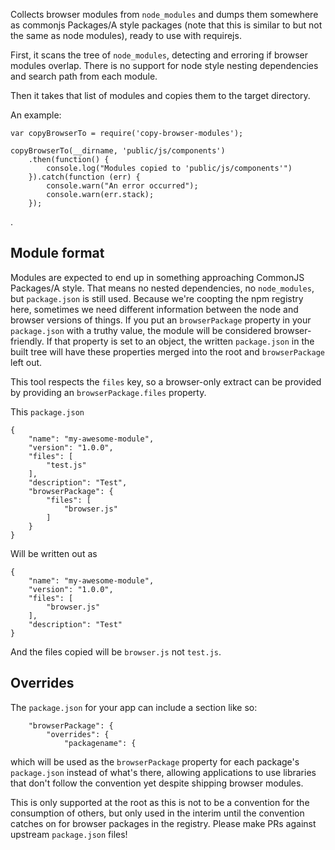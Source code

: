 Collects browser modules from `node_modules` and dumps them somewhere as commonjs
Packages/A style packages (note that this is similar to but not the same as
node modules), ready to use with requirejs.

First, it scans the tree of `node_modules`, detecting and erroring if browser
modules overlap. There is no support for node style nesting dependencies and
search path from each module.

Then it takes that list of modules and copies them to the target directory.

An example:


```
var copyBrowserTo = require('copy-browser-modules');

copyBrowserTo(__dirname, 'public/js/components')
    .then(function() {
        console.log("Modules copied to 'public/js/components'")
    }).catch(function (err) {
        console.warn("An error occurred");
        console.warn(err.stack);
    });
```
.

Module format
-------------

Modules are expected to end up in something approaching CommonJS Packages/A
style. That means no nested dependencies, no `node_modules`, but `package.json`
is still used. Because we're coopting the npm registry here, sometimes we need
different information between the node and browser versions of things. If you put
an `browserPackage` property in your `package.json` with a truthy value, the module
will be considered browser-friendly. If that property is set to an object, the
written `package.json` in the built tree will have these properties merged into
the root and `browserPackage` left out.

This tool respects the `files` key, so a browser-only extract can be provided
by providing an `browserPackage.files` property.

This `package.json`

```
{
    "name": "my-awesome-module",
    "version": "1.0.0",
    "files": [
        "test.js"
    ],
    "description": "Test",
    "browserPackage": {
        "files": [
            "browser.js"
        ]
    }
}
```

Will be written out as

```
{
    "name": "my-awesome-module",
    "version": "1.0.0",
    "files": [
        "browser.js"
    ],
    "description": "Test"
}
```

And the files copied will be `browser.js` not `test.js`.

Overrides
---------

The `package.json` for your app can include a section like so:

```
    "browserPackage": {
        "overrides": {
            "packagename": {
```

which will be used as the `browserPackage` property for each package's `package.json`
instead of what's there, allowing applications to use libraries that don't
follow the convention yet despite shipping browser modules.

This is only supported at the root as this is not to be a convention for the
consumption of others, but only used in the interim until the convention
catches on for browser packages in the registry. Please make PRs against upstream
`package.json` files!
